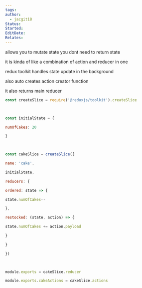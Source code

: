 ```yaml
---
tags: 
author:
  - jacgit18
Status: 
Started: 
EditDate: 
Relates:
---
```


allows you to mutate state you dont need to return state

it is kinda of like a combination of action and reducer in one


redux toolkit handles state update in the background
  

also auto creates action creator function 

it also returns main reducer
  

```javascript
const createSlice = require('@reduxjs/toolkit').createSlice

  

const initialState = {

numOfCakes: 20

}

  

const cakeSlice = createSlice({

name: 'cake',

initialState,

reducers: {

ordered: state => {

state.numOfCakes--

},

restocked: (state, action) => {

state.numOfCakes += action.payload

}

}

})

  

module.exports = cakeSlice.reducer

module.exports.cakeActions = cakeSlice.actions
```